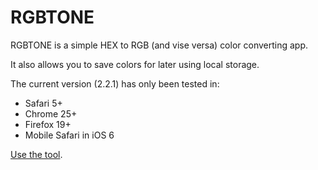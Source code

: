 # RGBTONE

RGBTONE is a simple HEX to RGB (and vise versa) color converting app.

It also allows you to save colors for later using local storage.

The current version (2.2.1) has only been tested in:

- Safari 5+
- Chrome 25+
- Firefox 19+
- Mobile Safari in iOS 6

[Use the tool](http://rgbtone.com).